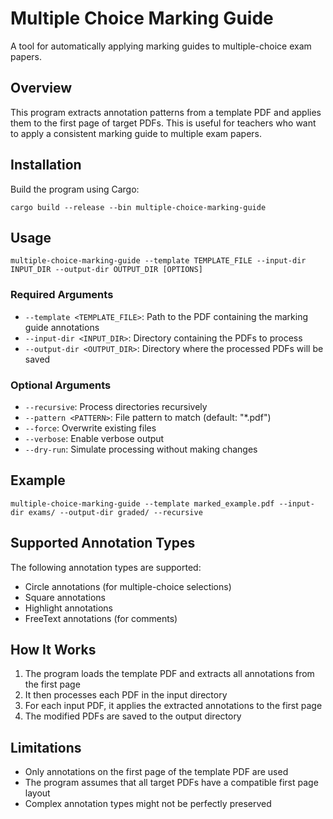 # Multiple Choice Marking Guide

A tool for automatically applying marking guides to multiple-choice exam papers.

## Overview

This program extracts annotation patterns from a template PDF and applies them to the first page of target PDFs. This is useful for teachers who want to apply a consistent marking guide to multiple exam papers.

## Installation

Build the program using Cargo:

```
cargo build --release --bin multiple-choice-marking-guide
```

## Usage

```
multiple-choice-marking-guide --template TEMPLATE_FILE --input-dir INPUT_DIR --output-dir OUTPUT_DIR [OPTIONS]
```

### Required Arguments

- `--template <TEMPLATE_FILE>`: Path to the PDF containing the marking guide annotations
- `--input-dir <INPUT_DIR>`: Directory containing the PDFs to process
- `--output-dir <OUTPUT_DIR>`: Directory where the processed PDFs will be saved

### Optional Arguments

- `--recursive`: Process directories recursively
- `--pattern <PATTERN>`: File pattern to match (default: "*.pdf")
- `--force`: Overwrite existing files
- `--verbose`: Enable verbose output
- `--dry-run`: Simulate processing without making changes

## Example

```
multiple-choice-marking-guide --template marked_example.pdf --input-dir exams/ --output-dir graded/ --recursive
```

## Supported Annotation Types

The following annotation types are supported:

- Circle annotations (for multiple-choice selections)
- Square annotations
- Highlight annotations
- FreeText annotations (for comments)

## How It Works

1. The program loads the template PDF and extracts all annotations from the first page
2. It then processes each PDF in the input directory
3. For each input PDF, it applies the extracted annotations to the first page
4. The modified PDFs are saved to the output directory

## Limitations

- Only annotations on the first page of the template PDF are used
- The program assumes that all target PDFs have a compatible first page layout
- Complex annotation types might not be perfectly preserved
